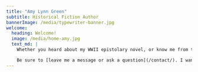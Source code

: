 ```yaml
---
title: "Amy Lynn Green"
subtitle: Historical Fiction Author
bannerImage: /media/typewriter-banner.jpg
welcome:
  heading: Welcome!
  image: /media/home-amy.jpg
  text_md: |
    Whether you heard about my WWII epistolary novel, or know me from the writing world and are interested in what I’m up to, or just want to follow my publication journey, I’m glad you stopped by.

    Be sure to [leave me a message or ask a question](/contact/). I want this to have a community feel. After all, we readers have to stick together!
---
```

